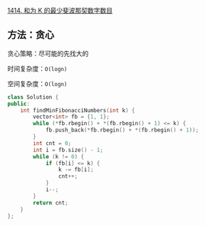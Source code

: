 [1414. 和为 K 的最少斐波那契数字数目](https://leetcode-cn.com/problems/find-the-minimum-number-of-fibonacci-numbers-whose-sum-is-k/)

## 方法：贪心

贪心策略：尽可能的先找大的

时间复杂度：`O(logn)`

空间复杂度：`O(logn)`

```c++
class Solution {
public:
    int findMinFibonacciNumbers(int k) {
        vector<int> fb = {1, 1};
        while (*fb.rbegin() + *(fb.rbegin() + 1) <= k) {
            fb.push_back(*fb.rbegin() + *(fb.rbegin() + 1));
        }
        int cnt = 0;
        int i = fb.size() - 1;
        while (k != 0) {
            if (fb[i] <= k) {
                k -= fb[i];
                cnt++;
            }
            i--;
        }
        return cnt;
    }
};
```


